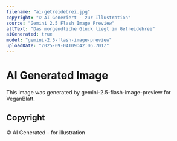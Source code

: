 ```yaml
---
filename: "ai-getreidebrei.jpg"
copyright: "© AI Generiert - zur Illustration"
source: "Gemini 2.5 Flash Image Preview"
altText: "Das morgendliche Glück liegt im Getreidebrei"
aiGenerated: true
model: "gemini-2.5-flash-image-preview"
uploadDate: "2025-09-04T09:42:06.701Z"
---
```


# AI Generated Image

This image was generated by gemini-2.5-flash-image-preview for VeganBlatt.

## Copyright
© AI Generated - for illustration

